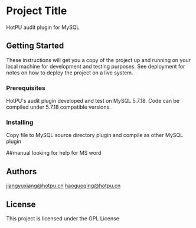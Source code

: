 # Project Title

HotPU audit plugin for MySQL

## Getting Started

These instructions will get you a copy of the project up and running on your local machine for development and testing purposes. See deployment for notes on how to deploy the project on a live system.

### Prerequisites

HotPU's audit plugin developed and test on MySQL 5.7.18. Code can be compiled under 5.7.18 compatible versions.

### Installing

Copy file to MySQL source directory plugin and compile as other MySQL plugin

##manual
looking for help for MS word

## Authors

jiangyuxiang@hotpu.cn
haoguoqing@hotpu.cn

## License

This project is licensed under the GPL License

